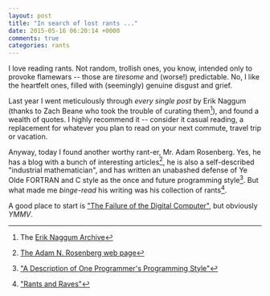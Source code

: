 ```yaml
---
layout: post
title: "In search of lost rants ..."
date: 2015-05-16 06:20:14 +0000
comments: true
categories: rants
---
```


I love reading rants. Not random, trollish ones, you know, intended only to provoke flamewars -- those are _tiresome_ and (worse!) predictable. No, I like the heartfelt ones, filled with (seemingly) genuine disgust and grief.

Last year I went meticulously through _every single post_ by Erik Naggum (thanks to Zach Beane who took the trouble of curating them[^1]), and found a wealth of quotes. I highly recommend it -- consider it casual reading, a replacement for whatever you plan to read on your next commute, travel trip or vacation.

Anyway, today I found another worthy rant-er, Mr. Adam Rosenberg. Yes, he has a blog with a bunch of interesting articles[^2], he is also a self-described "industrial mathematician", and has written an unabashed defense of Ye Olde FORTRAN and C style as the once and future programming style[^3]. But what made me _binge-read_ his writing was his collection of rants[^4].

A good place to start is ["The Failure of the Digital Computer"](http://www.the-adam.com/adam/rantrave/computers.html), but obviously _YMMV_.


[^1]: The [Erik Naggum Archive](http://xach.com/naggum/articles/)
[^2]: [The Adam N. Rosenberg web page](http://www.the-adam.com/adam/index.html)
[^3]: ["A Description of One Programmer's Programming Style"](http://www.the-adam.com/adam/rantrave/st02.pdf)
[^4]: ["Rants and Raves"](http://www.the-adam.com/adam/rantrave/)
